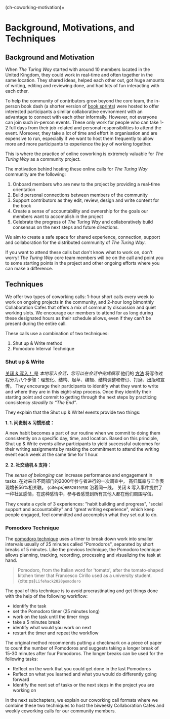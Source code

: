 (ch-coworking-motivation)=
# Background, Motivations, and Techniques

## Background and Motivation

When _The Turing Way_ started with around 10 members located in the United Kingdom, they could work in real-time and often together in the same location. They shared ideas, helped each other out, got huge amounts of writing, editing and reviewing done, and had lots of fun interacting with each other.

To help the community of contributors grow beyond the core team, the in-person book dash (a shorter version of [book sprints](https://www.booksprints.net/)) were hosted to offer interested participants a similar collaborative environment with an advantage to connect with each other informally. However, not everyone can join such in-person events. These only work for people who can take 1-2 full days from their job-related and personal responsibilities to attend the event. Moreover, they take a lot of time and effort in organisation and are expensive to run, especially if we want to host them frequently to allow more and more participants to experience the joy of working together.

This is where the practice of online coworking is extremely valuable for _The Turing Way_ as a community project.

The motivation behind hosting these online calls for _The Turing Way_ community are the following:

1. Onboard members who are new to the project by providing a real-time orientation
2. Build personal connections between members of the community
3. Support contributors as they edit, review, design and write content for the book
4. Create a sense of accountability and ownership for the goals our members want to accomplish in the project
5. Celebrate the progress of _The Turing Way_ and collaboratively build consensus on the next steps and future directions.

We aim to create a safe space for shared experience, connection, support and collaboration for the distributed community of _The Turing Way_.

If you want to attend these calls but don't know what to work on, don't worry! _The Turing Way_ core team members will be on the call and point you to some starting points in the project and other ongoing efforts where you can make a difference.

## Techniques

We offer two types of coworking calls: 1-hour short calls every week to work on ongoing projects in the community, and 2-hour long bimonthly Collaboration Cafes that offers a mix of community discussion and quiet working slots. We encourage our members to attend for as long during these designated hours as their schedule allows, even if they can't be present during the entire call.

These calls use a combination of two techniques:
1. Shut up & Write method
2. Pomodoro Interval Technique

### Shut up & Write

[关闭 & 写入！ ](https://shutupwrite.com/) 是 *本地写入会话，您可以在会话中完成撰写* 他们的 [方法](https://shutupwrite.com/method) 将写作过程分为八个步骤：理想化、结构、起草、编辑、结构调整和修订、打磨、出版和宣传。 They encourage their participants to identify what they want to write and where they are in this eight-step process. Once they identify their starting point and commit to getting through the next steps by practicing consistency *steadily to “The End”*.

They explain that the Shut up & Write! events provide two things:

**1. 1. 问责制 & 习惯形成：**

A new habit becomes a part of our routine when we commit to doing them consistently on a specific day, time, and location. Based on this principle, Shut up & Write events allow participants to yield successful outcomes for their writing assignments by making the commitment to attend the writing event each week at the same time for 1 hour.

**2. 2. 社交动机 & 支持：**

The *sense of belonging* can increase performance and engagement in tasks. 在对来自不同部门的2000年参与者进行的一次调查中， 高归属率与工作表现增长56%相关联。
{cite:ps}`HBR2019归属` 沿着同一线， 关闭 & 写入事件提供了一种社区感情，在这种感情中，参与者感觉到所有其他人都在他们周围写信。

They create a cycle of 3 experiences: "habit building and progress", "social support and accountability" and "great writing experience", which keep people engaged, feel committed and accomplish what they set out to do.

### Pomodoro Technique

The [pomodoro technique](https://en.wikipedia.org/wiki/Pomodoro_Technique) uses a timer to break down work into smaller intervals usually of 25 minutes called "Pomodoros", separated by short breaks of 5 minutes. Like the previous technique, the Pomodoro technique allows planning, tracking, recording, processing and visualizing the task at hand.

> Pomodoro, from the Italian word for 'tomato', after the tomato-shaped kitchen timer that Francesco Cirillo used as a university student. {cite:ps}`Lifehack2020pomodoro`

The goal of this technique is to avoid procrastinating and get things done with the help of the following workflow:
- identify the task
- set the Pomodoro timer (25 minutes long)
- work on the task until the timer rings
- take a 5 minutes break
- identify what would you work on next
- restart the timer and repeat the workflow

The original method recommends putting a checkmark on a piece of paper to count the number of Pomodoros and suggests taking a longer break of 15-30 minutes after four Pomodoros. The longer breaks can be used for the following tasks:
- Reflect on the work that you could get done in the last Pomodoros
- Reflect on what you learned and what you would do differently going forward
- Identify the next set of tasks or the next steps in the project you are working on

In the next subchapters, we explain our coworking call formats where we combine these two techniques to host the biweekly Collaboration Cafes and weekly coworking calls for our community members.
